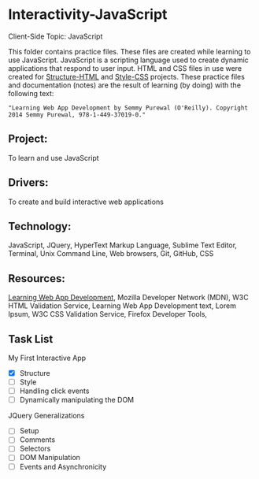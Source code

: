 # Interactivity-JavaScript
Client-Side Topic: JavaScript

This folder contains practice files.  These files are created while learning to use JavaScript.  JavaScript is a scripting language used to create dynamic applications that respond to user input.  HTML and CSS files in use were created for [Structure-HTML](https://github.com/Nat34/Structure-HTML.git) and [Style-CSS](https://github.com/Nat34/Style-CSS.git) projects.  These practice files and documentation (notes) are the result of learning (by doing) with the following text:
```
"Learning Web App Development by Semmy Purewal (O'Reilly). Copyright 2014 Semmy Purewal, 978-1-449-37019-0."
```

## Project: 
To learn and use JavaScript

## Drivers:
To create and build interactive web applications

## Technology: 
JavaScript, JQuery, HyperText Markup Language, Sublime Text Editor, Terminal, Unix Command Line, Web browsers, Git, GitHub, CSS

## Resources: 
[Learning Web App Development](https://github.com/semmypurewal/LearningWebAppDev), Mozilla Developer Network (MDN), W3C HTML Validation Service, Learning Web App Development text, Lorem Ipsum, W3C CSS Validation Service, Firefox Developer Tools,

## Task List

My First Interactive App
- [x] Structure
- [ ] Style
- [ ] Handling click events
- [ ] Dynamically manipulating the DOM

JQuery Generalizations
- [ ] Setup
- [ ] Comments
- [ ] Selectors
- [ ] DOM Manipulation
- [ ] Events and Asynchronicity
